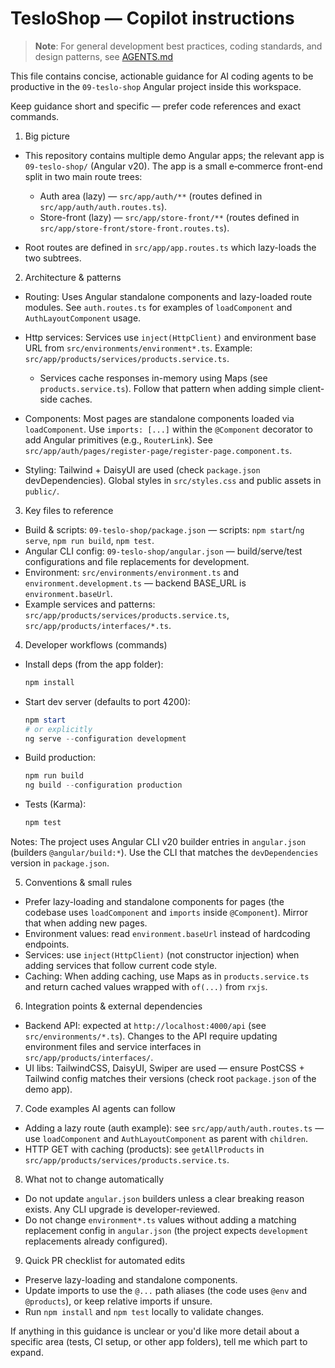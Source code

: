 <!-- .github/copilot-instructions.md - Guidance for AI coding agents working on this repo -->
# TesloShop — Copilot instructions

> **Note**: For general development best practices, coding standards, and design patterns, see [AGENTS.md](AGENTS.md)

This file contains concise, actionable guidance for AI coding agents to be productive in the `09-teslo-shop` Angular project inside this workspace.

Keep guidance short and specific — prefer code references and exact commands.

1) Big picture
- This repository contains multiple demo Angular apps; the relevant app is `09-teslo-shop/` (Angular v20). The app is a small e‑commerce front-end split in two main route trees:
  - Auth area (lazy) — `src/app/auth/**` (routes defined in `src/app/auth/auth.routes.ts`).
  - Store-front (lazy) — `src/app/store-front/**` (routes defined in `src/app/store-front/store-front.routes.ts`).

- Root routes are defined in `src/app/app.routes.ts` which lazy-loads the two subtrees.

2) Architecture & patterns
- Routing: Uses Angular standalone components and lazy-loaded route modules. See `auth.routes.ts` for examples of `loadComponent` and `AuthLayoutComponent` usage.

- Http services: Services use `inject(HttpClient)` and environment base URL from `src/environments/environment*.ts`. Example: `src/app/products/services/products.service.ts`.
  - Services cache responses in-memory using Maps (see `products.service.ts`). Follow that pattern when adding simple client-side caches.

- Components: Most pages are standalone components loaded via `loadComponent`. Use `imports: [...]` within the `@Component` decorator to add Angular primitives (e.g., `RouterLink`). See `src/app/auth/pages/register-page/register-page.component.ts`.

- Styling: Tailwind + DaisyUI are used (check `package.json` devDependencies). Global styles in `src/styles.css` and public assets in `public/`.

3) Key files to reference
- Build & scripts: `09-teslo-shop/package.json` — scripts: `npm start`/`ng serve`, `npm run build`, `npm test`.
- Angular CLI config: `09-teslo-shop/angular.json` — build/serve/test configurations and file replacements for development.
- Environment: `src/environments/environment.ts` and `environment.development.ts` — backend BASE_URL is `environment.baseUrl`.
- Example services and patterns: `src/app/products/services/products.service.ts`, `src/app/products/interfaces/*.ts`.

4) Developer workflows (commands)
- Install deps (from the app folder):
  ```powershell
  npm install
  ```
- Start dev server (defaults to port 4200):
  ```powershell
  npm start
  # or explicitly
  ng serve --configuration development
  ```
- Build production:
  ```powershell
  npm run build
  ng build --configuration production
  ```
- Tests (Karma):
  ```powershell
  npm test
  ```

Notes: The project uses Angular CLI v20 builder entries in `angular.json` (builders `@angular/build:*`). Use the CLI that matches the `devDependencies` version in `package.json`.

5) Conventions & small rules
- Prefer lazy-loading and standalone components for pages (the codebase uses `loadComponent` and `imports` inside `@Component`). Mirror that when adding new pages.
- Environment values: read `environment.baseUrl` instead of hardcoding endpoints.
- Services: use `inject(HttpClient)` (not constructor injection) when adding services that follow current code style.
- Caching: When adding caching, use Maps as in `products.service.ts` and return cached values wrapped with `of(...)` from `rxjs`.

6) Integration points & external dependencies
- Backend API: expected at `http://localhost:4000/api` (see `src/environments/*.ts`). Changes to the API require updating environment files and service interfaces in `src/app/products/interfaces/`.
- UI libs: TailwindCSS, DaisyUI, Swiper are used — ensure PostCSS + Tailwind config matches their versions (check root `package.json` of the demo app).

7) Code examples AI agents can follow
- Adding a lazy route (auth example): see `src/app/auth/auth.routes.ts` — use `loadComponent` and `AuthLayoutComponent` as parent with `children`.
- HTTP GET with caching (products): see `getAllProducts` in `src/app/products/services/products.service.ts`.

8) What not to change automatically
- Do not update `angular.json` builders unless a clear breaking reason exists. Any CLI upgrade is developer-reviewed.
- Do not change `environment*.ts` values without adding a matching replacement config in `angular.json` (the project expects `development` replacements already configured).

9) Quick PR checklist for automated edits
- Preserve lazy-loading and standalone components.
- Update imports to use the `@...` path aliases (the code uses `@env` and `@products`), or keep relative imports if unsure.
- Run `npm install` and `npm test` locally to validate changes.

If anything in this guidance is unclear or you'd like more detail about a specific area (tests, CI setup, or other app folders), tell me which part to expand. 

